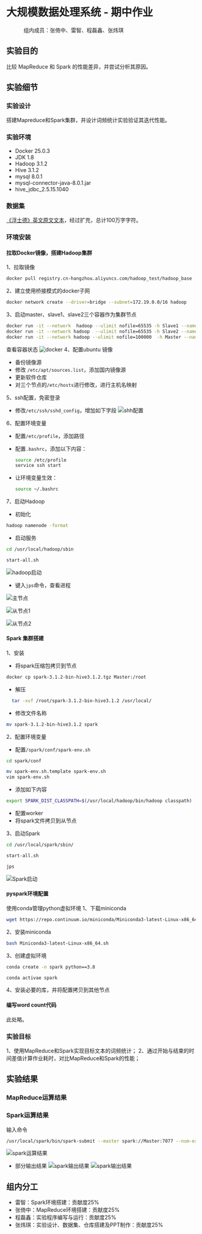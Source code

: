 # 大规模数据处理系统 - 期中作业

&emsp;&emsp;&emsp; 组内成员：张倚中、雷智、程磊鑫、张炜琪

## 实验目的

比较 MapReduce 和 Spark 的性能差异，并尝试分析其原因。

## 实验细节

### 实验设计

搭建Mapreduce和Spark集群，并设计词频统计实验验证其迭代性能。

### 实验环境

- Docker 25.0.3
- JDK 1.8
- Hadoop 3.1.2
- Hive 3.1.2
- mysql 8.0.1
- mysql-connector-java-8.0.1.jar
- hive_jdbc_2.5.15.1040

### 数据集

[《浮士德》英文原文文本](www.qcenglish.com)，经过扩充，总计100万字字符。

### 环境安装

#### 拉取Docker镜像，搭建Hadoop集群

1、拉取镜像

```bash
docker pull registry.cn-hangzhou.aliyuncs.com/hadoop_test/hadoop_base
```

2、建立使用桥接模式的docker子网

```bash
docker network create --driver=bridge --subnet=172.19.0.0/16 hadoop
```

3、启动master、slave1、slave2三个容器作为集群节点

```bash
docker run -it --network  hadoop --ulimit nofile=65535 -h Slave1 --name Slave1 registry.cn-hangzhou.aliyuncs.com/hadoop_test/hadoop_base bash
docker run -it --network hadoop  --ulimit nofile=65535 -h Slave2 --name Slave2 registry.cn-hangzhou.aliyuncs.com/hadoop_test/hadoop_base bash
docker run -it --network hadoop --ulimit nofile=100000  -h Master --name Master -p 9870:9870 -p 8088:8088 -p 10000:10000 registry.cn-hangzhou.aliyuncs.com/hadoop_test/hadoop_base bash 
```

查看容器状态
![docker](/images/docker_condition.png)
4、配置ubuntu 镜像

- 备份镜像源
- 修改 `/etc/apt/sources.list`，添加国内镜像源
- 更新软件仓库
- 对三个节点的`/etc/hosts`进行修改，进行主机名映射

5、ssh配置，免密登录

- 修改`/etc/ssh/sshd_config`，增加如下字段
![shh配置](/images/ssh.png)

6、配置环境变量

- 配置`/etc/profile`，添加路径
- 配置`.bashrc`，添加以下内容：

  ```bash
  source /etc/profile
  service ssh start
  ```

- 让环境变量生效：

  ```bash
  source ~/.bashrc
  ```

7、启动Hadoop

- 初始化

```bash
hadoop namenode -format
```

- 启动服务

```bash
cd /usr/local/hadoop/sbin

start-all.sh
```

![hadoop启动](/images/start.png)

- 键入`jps`命令，查看进程

![主节点](/images/jps.png)

![从节点1](/images/jps2.png)

![从节点2](/images/jps3.png)

#### Spark 集群搭建

1、安装

- 将spark压缩包拷贝到节点

```bash
docker cp spark-3.1.2-bin-hive3.1.2.tgz Master:/root
```

- 解压

```bash
  tar -xvf /root/spark-3.1.2-bin-hive3.1.2 /usr/local/
```

- 修改文件名称

```bash
mv spark-3.1.2-bin-hive3.1.2 spark
```

2、配置环境变量

- 配置`/spark/conf/spark-env.sh`

```bash
cd spark/conf

mv spark-env.sh.template spark-env.sh
vim spark-env.sh
```

- 添加如下内容

```bash
export SPARK_DIST_CLASSPATH=$(/usr/local/hadoop/bin/hadoop classpath)
```

- 配置worker
- 将spark文件拷贝到从节点

3、启动Spark

```bash
cd /usr/local/spark/sbin/

start-all.sh

jps
```

![Spark启动](/images/spark_start.png)

#### pyspark环境配置

使用conda管理python虚拟环境
1、下载miniconda

```bash
wget https://repo.continuum.io/miniconda/Miniconda3-latest-Linux-x86_64.sh

```

2、安装miniconda

```bash
bash Miniconda3-latest-Linux-x86_64.sh
```

3、创建虚拟环境

```bash
conda create -n spark python==3.8

conda activae spark
```

4、安装必要的库，并将配置拷贝到其他节点

#### 编写word count代码
此处略。

### 实验目标

1、使用MapReduce和Spark实现目标文本的词频统计；
2、通过开始与结束的时间差值计算作业耗时，对比MapReduce和Spark的性能；

## 实验结果

### MapReduce运算结果

### Spark运算结果
输入命令
```bash
/usr/local/spark/bin/spark-submit --master spark://Master:7077 --num-executors 3 /root/wordcount_spark.py
```
![spark运算结果](/images/spark_wordcount.png)

- 部分输出结果
![spark输出结果](/images/spark_wordcount_output.png)
![spark输出结果](/images/spark_wordcount_output_part.png)

## 组内分工
- 雷智：Spark环境搭建：贡献度25%
- 张倚中：MapReduce环境搭建：贡献度25%
- 程磊鑫：实验程序编写与运行：贡献度25%
- 张炜琪：实验设计、数据集、仓库搭建及PPT制作：贡献度25%
